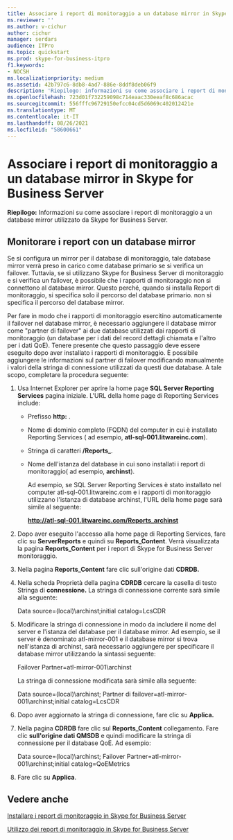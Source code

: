 ```yaml
---
title: Associare i report di monitoraggio a un database mirror in Skype for Business Server
ms.reviewer: ''
ms.author: v-cichur
author: cichur
manager: serdars
audience: ITPro
ms.topic: quickstart
ms.prod: skype-for-business-itpro
f1.keywords:
- NOCSH
ms.localizationpriority: medium
ms.assetid: 42b797c6-8db8-4ad7-886e-8ddf8deb06f9
description: 'Riepilogo: informazioni su come associare i report di monitoraggio a un database mirror utilizzato da Skype for Business Server.'
ms.openlocfilehash: 723d01f732259098c714eaac330eeaf8c686acac
ms.sourcegitcommit: 556fffc96729150efcc04cd5d6069c402012421e
ms.translationtype: MT
ms.contentlocale: it-IT
ms.lasthandoff: 08/26/2021
ms.locfileid: "58600661"
---
```

# <a name="associate-monitoring-reports-with-a-mirror-database-in-skype-for-business-server"></a>Associare i report di monitoraggio a un database mirror in Skype for Business Server 
 
**Riepilogo:** Informazioni su come associare i report di monitoraggio a un database mirror utilizzato da Skype for Business Server.
  
## <a name="monitor-reports-with-a-mirror-database"></a>Monitorare i report con un database mirror

Se si configura un mirror per il database di monitoraggio, tale database mirror verrà preso in carico come database primario se si verifica un failover. Tuttavia, se si utilizzano Skype for Business Server di monitoraggio e si verifica un failover, è possibile che i rapporti di monitoraggio non si connettono al database mirror. Questo perché, quando si installa Report di monitoraggio, si specifica solo il percorso del database primario. non si specifica il percorso del database mirror.
  
Per fare in modo che i rapporti di monitoraggio esercitino automaticamente il failover nel database mirror, è necessario aggiungere il database mirror come "partner di failover" ai due database utilizzati dai rapporti di monitoraggio (un database per i dati del record dettagli chiamata e l'altro per i dati QoE). Tenere presente che questo passaggio deve essere eseguito dopo aver installato i rapporti di monitoraggio. È possibile aggiungere le informazioni sul partner di failover modificando manualmente i valori della stringa di connessione utilizzati da questi due database. A tale scopo, completare la procedura seguente:
  
1. Usa Internet Explorer per aprire la home page **SQL Server Reporting Services** pagina iniziale. L'URL della home page di Reporting Services include:
    
   - Prefisso **http:** .
    
   - Nome di dominio completo (FQDN) del computer in cui è installato Reporting Services ( ad esempio, **atl-sql-001.litwareinc.com**).
    
   - Stringa di caratteri **/Reports_**.
    
   - Nome dell'istanza del database in cui sono installati i report di monitoraggio( ad esempio, **archinst**).
    
     Ad esempio, se SQL Server Reporting Services è stato installato nel computer atl-sql-001.litwareinc.com e i rapporti di monitoraggio utilizzano l'istanza di database archinst, l'URL della home page sarà simile al seguente:
    
     **http://atl-sql-001.litwareinc.com/Reports_archinst**
    
2. Dopo aver eseguito l'accesso alla home page di Reporting Services, fare clic su **ServerReports** e quindi su **Reports_Content**. Verrà visualizzata la pagina **Reports_Content** per i report di Skype for Business Server monitoraggio.
    
3. Nella pagina **Reports_Content** fare clic sull'origine dati **CDRDB.**
    
4. Nella scheda Proprietà della pagina  **CDRDB** cercare la casella di testo Stringa di **connessione.** La stringa di connessione corrente sarà simile alla seguente:
    
    Data source=(local)\archinst;initial catalog=LcsCDR
    
5. Modificare la stringa di connessione in modo da includere il nome del server e l'istanza del database per il database mirror. Ad esempio, se il server è denominato atl-mirror-001 e il database mirror si trova nell'istanza di archinst, sarà necessario aggiungere per specificare il database mirror utilizzando la sintassi seguente:
    
    Failover Partner=atl-mirror-001\archinst
    
    La stringa di connessione modificata sarà simile alla seguente:
    
    Data source=(local)\archinst; Partner di failover=atl-mirror-001\archinst;initial catalog=LcsCDR
    
6. Dopo aver aggiornato la stringa di connessione, fare clic su **Applica.**
    
7. Nella pagina **CDRDB** fare clic sul **Reports_Content** collegamento. Fare clic **sull'origine dati QMSDB** e quindi modificare la stringa di connessione per il database QoE. Ad esempio:
    
    Data source=(local)\archinst; Failover Partner=atl-mirror-001\archinst;initial catalog=QoEMetrics
    
8. Fare clic su **Applica**.
    
## <a name="see-also"></a>Vedere anche

[Installare i report di monitoraggio in Skype for Business Server](install-monitoring-reports.md)
  
[Utilizzo dei report di monitoraggio in Skype for Business Server](../../manage/health-and-monitoring/monitoring-reports.md)
